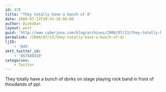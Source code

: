 ```yaml
---
id: 478
title: "They totally have a bunch of d"
date: 2008-07-13T20:43:19-04:00
author: DizkoDan
layout: post
guid: 'http://www.cyberjunx.com/blog/archives/2008/07/13/they-totally-have-a-bunch-of-d/'
permalink: /2008/07/13/they-totally-have-a-bunch-of-d/
ljID:
    - '645'
aktt_twitter_id:
    - '857584319'
categories:
    - Twitter
---
```


They totally have a bunch of dorks on stage playing rock band in front of thoudands of ppl.